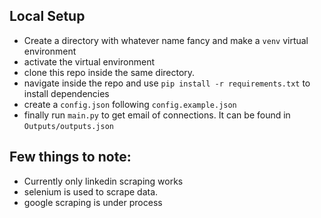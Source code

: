## Local Setup

- Create a directory with whatever name fancy and make a `venv` virtual environment
- activate the virtual environment
- clone this repo inside the same directory.
- navigate inside the repo and use `pip install -r requirements.txt` to install dependencies
- create a `config.json` following `config.example.json`
- finally run `main.py` to get email of connections. It can be found in `Outputs/outputs.json`

## Few things to note:

* Currently only linkedin scraping works
* selenium is used to scrape data.
* google scraping is under process
